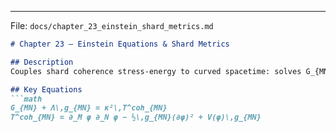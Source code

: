 
---

File: `docs/chapter_23_einstein_shard_metrics.md`
```markdown
# Chapter 23 – Einstein Equations & Shard Metrics

## Description  
Couples shard coherence stress-energy to curved spacetime: solves G_{MN}=T^coh_{MN}, finds exact ‘shard-star’ and wormhole solutions.

## Key Equations
```math
G_{MN} + Λ\,g_{MN} = κ²\,T^coh_{MN}  
T^coh_{MN} = ∂_M φ ∂_N φ − ½\,g_{MN}(∂φ)² + V(φ)\,g_{MN}

